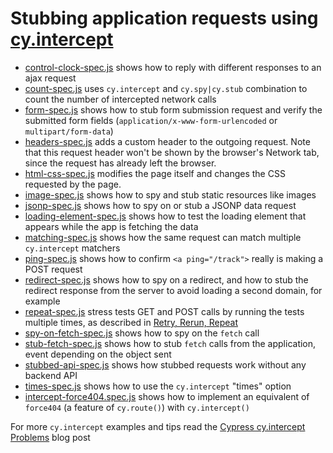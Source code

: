 # Stubbing application requests using [cy.intercept](https://on.cypress.io/intercept)

- [control-clock-spec.js](cypress/integration/control-clock-spec.js) shows how to reply with different responses to an ajax request
- [count-spec.js](cypress/integration/count-spec.js) uses `cy.intercept` and `cy.spy|cy.stub` combination to count the number of intercepted network calls
- [form-spec.js](./cypress/integration/form-spec.js) shows how to stub form submission request and verify the submitted form fields (`application/x-www-form-urlencoded` or `multipart/form-data`)
- [headers-spec.js](./cypress/integration/header-spec.js) adds a custom header to the outgoing request. Note that this request header won't be shown by the browser's Network tab, since the request has already left the browser.
- [html-css-spec.js](cypress/integration/html-css-spec.js) modifies the page itself and changes the CSS requested by the page.
- [image-spec.js](cypress/integration/image-spec.js) shows how to spy and stub static resources like images
- [jsonp-spec.js](cypress/integration/jsonp-spec.js) shows how to spy on or stub a JSONP data request
- [loading-element-spec.js](./cypress/integration/loading-element-spec.js) shows how to test the loading element that appears while the app is fetching the data
- [matching-spec.js](cypress/integration/matching-spec.js) shows how the same request can match multiple `cy.intercept` matchers
- [ping-spec.js](./cypress/integration/ping-spec.js) shows how to confirm `<a ping="/track">` really is making a POST request
- [redirect-spec.js](cypress/integration/redirect-spec.js) shows how to spy on a redirect, and how to stub the redirect response from the server to avoid loading a second domain, for example
- [repeat-spec.js](cypress/integration/repeat-spec.js) stress tests GET and POST calls by running the tests multiple times, as described in [Retry, Rerun, Repeat](https://www.cypress.io/blog/2020/12/03/retry-rerun-repeat/)
- [spy-on-fetch-spec.js](cypress/integration/spy-on-fetch-spec.js) shows how to spy on the `fetch` call
- [stub-fetch-spec.js](cypress/integration/stub-fetch-spec.js) shows how to stub `fetch` calls from the application, event depending on the object sent
- [stubbed-api-spec.js](cypress/integration/stubbed-api-spec.js) shows how stubbed requests work without any backend API
- [times-spec.js](cypress/integration/times-spec.js) shows how to use the `cy.intercept` "times" option
- [intercept-force404.spec.js](cypress/integration/intercept-force404.spec) shows how to implement an equivalent of `force404` (a feature of `cy.route()`) with `cy.intercept()`

For more `cy.intercept` examples and tips read the [Cypress cy.intercept Problems](https://glebbahmutov.com/blog/cypress-intercept-problems/) blog post

